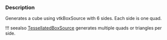 ### Description

Generates a cube using vtkBoxSource with 6 sides. Each side is one quad.

!!! seealso
    [TessellatedBoxSource](/Cxx/GeometricObjects/TessellatedBoxSource) generates multiple quads or triangles per side.
